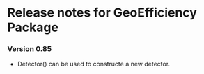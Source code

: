# Release notes for GeoEfficiency Package

### Version 0.85
* Detector() can be used to constructe a new detector.